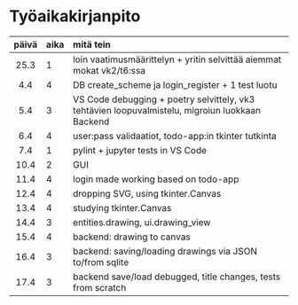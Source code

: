 # Työaikakirjanpito

| päivä | aika | mitä tein  |
| :----:|:-----| :-----|
| 25.3  | 1  | loin vaatimusmäärittelyn + yritin selvittää aiemmat mokat vk2/t6:ssa|
| 4.4   | 4  | DB create_scheme ja login_register + 1 test luotu |
| 5.4   | 3  | VS Code debugging + poetry selvittely, vk3 tehtävien loopuvalmistelu, migroiun luokkaan Backend  |
| 6.4   | 4  | user:pass validaatiot, todo-app:in tkinter tutkinta |
| 7.4   | 1  | pylint + jupyter tests in VS Code |
| 10.4   | 2  | GUI |
| 11.4   | 4  | login made working based on todo-app |
| 12.4   | 4  | dropping SVG, using tkinter.Canvas |
| 13.4   | 4  | studying tkinter.Canvas |
| 14.4   | 3  | entities.drawing, ui.drawing_view |
| 15.4   | 4  | backend: drawing to canvas |
| 16.4   | 3  | backend: saving/loading drawings via JSON to/from sqlite |
| 17.4   | 3  | backend save/load debugged, title changes, tests from scratch |
